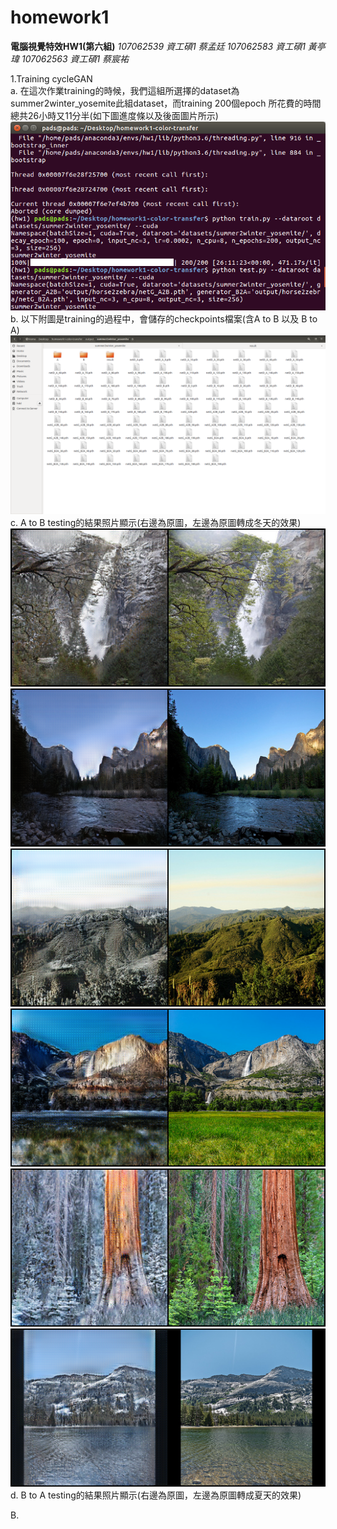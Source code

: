 # homework1

**電腦視覺特效HW1(第六組)**
*107062539 資工碩1 蔡孟廷*
*107062583 資工碩1 黃亭瑋*
*107062563 資工碩1 蔡宸祐*

1.Training cycleGAN  
  a. 在這次作業training的時候，我們這組所選擇的dataset為summer2winter_yosemite此組dataset，而training 200個epoch 所花費的時間總共26小時又11分半(如下圖進度條以及後面圖片所示)  
  ![alt text](picture/train/process.png)  
  b. 以下附圖是training的過程中，會儲存的checkpoints檔案(含A to B 以及 B to A)  
  ![alt text](picture/train/result.png)  
  c. A to B testing的結果照片顯示(右邊為原圖，左邊為原圖轉成冬天的效果)  
  ![alt text](picture/test/a2b/a2b1.png)  
  ![alt text](picture/test/a2b/a2b2.png)  
  ![alt text](picture/test/a2b/a2b3.png)  
  ![alt text](picture/test/a2b/a2b4.png)  
  ![alt text](picture/test/a2b/a2b5.png)  
  ![alt text](picture/test/a2b/a2b6.png)  
  d. B to A testing的結果照片顯示(右邊為原圖，左邊為原圖轉成夏天的效果)  

B.

